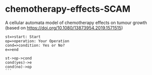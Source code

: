 # chemotherapy-effects-SCAM
A cellular automata model of chemotherapy effects on tumour growth (based on https://doi.org/10.1080/13873954.2019.1571515)

```flow
st=>start: Start
op=>operation: Your Operation
cond=>condition: Yes or No?
e=>end

st->op->cond
cond(yes)->e
cond(no)->op
​```